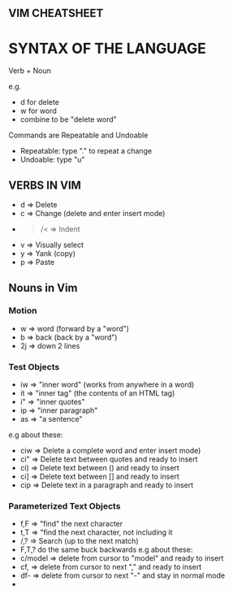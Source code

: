 ## 	VIM CHEATSHEET

# 	SYNTAX OF THE LANGUAGE

Verb + Noun

e.g.
*	d for delete
* 	w for word
*	combine to be "delete word"

Commands are Repeatable and Undoable
*	Repeatable: type "." to repeat a change
*	Undoable: type "u"

##	VERBS IN VIM

*	d	=> Delete
*	c 	=> Change (delete and enter insert mode)
*	>/< => Indent
*	v	=> Visually select
*	y 	=> Yank (copy)
*	p 	=> Paste

## 	Nouns in Vim 

### Motion
*	w	=> word (forward by a "word")
*	b 	=> back (back by a "word")
*	2j	=> down 2 lines	

### Test Objects

*	iw	=> "inner word" (works from anywhere in a word)
*	it 	=> "inner tag" (the contents of an HTML tag)
*	i"	=> "inner quotes"
*	ip 	=> "inner paragraph"
*	as	=> "a sentence"


e.g about these:
*	ciw => Delete a complete word and enter insert mode)
*	ci" => Delete text between quotes and ready to insert
*	ci) => Delete text between () and ready to insert
*	ci] => Delete text between [] and ready to insert
*	cip => Delete text in a paragraph and ready to insert


### Parameterized Text Objects

*	f,F	=>	"find" the next character	
*	t,T =>	"find the next character, not including it
*	/,?	=>	Search (up to the next match)
*	F,T,? do the same buck backwards
e.g about these:
*	c/model	=> delete from cursor to  "model" and ready to insert	
*	cf,		=> delete from cursor to next "," and ready to insert
*	df-		=> delete from cursor to next "-" and stay in normal mode
*

